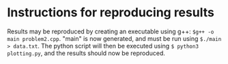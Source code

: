 # Instructions for reproducing results
Results may be reproduced by creating an executable using g++: `$g++ -o main problem2.cpp`.
"main" is now generated, and must be run using `$./main > data.txt`. The python script will then be executed using `$ python3 plotting.py`, and the results should now be reproduced.
